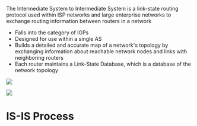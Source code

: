 The Intermediate System to Intermediate System is a link-state routing protocol used within ISP networks and large enterprise networks to exchange routing information between routers in a network

* Falls into the category of IGPs
* Designed for use within a single AS
* Builds a detailed and accurate map of a network's topology by exchanging information about reachable network nodes and links with neighboring routers 
* Each router maintains a Link-State Database, which is a database of the network topology

![](https://github.com/JonmarCorpuz/SecondBrain/blob/main/Assets/shjdvfjfhdlfkjsdfhgkldsjfsdj.JPG)

![](https://github.com/JonmarCorpuz/SecondBrain/blob/main/Assets/Whitespace.png)

# IS-IS Process
